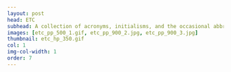 ```yaml
---
layout: post
head: ETC
subhead: A collection of acronyms, initialisms, and the occasional abbreviation, helpfully color-categorized.  
images: [etc_pp_500_1.gif, etc_pp_900_2.jpg, etc_pp_900_3.jpg]
thumbnail: etc_hp_350.gif
col: 1
img-col-width: 1
order: 7
---
```

